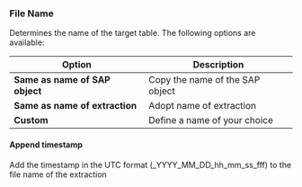 
### File Name

Determines the name of the target table. The following options are available:

| Option | Description |
|---------|-----------|
| **Same as name of SAP object** | Copy the name of the SAP object |
| **Same as name of extraction** | Adopt name of extraction |
| **Custom** | Define a name of your choice  |

#### Append timestamp
Add the timestamp in the UTC format (_YYYY_MM_DD_hh_mm_ss_fff) to the file name of the extraction
